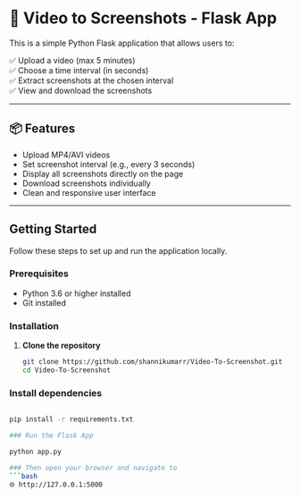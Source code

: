 # 🎥 Video to Screenshots - Flask App

This is a simple Python Flask application that allows users to:

✅ Upload a video (max 5 minutes)  
✅ Choose a time interval (in seconds)  
✅ Extract screenshots at the chosen interval  
✅ View and download the screenshots  

---

## 📦 Features

- Upload MP4/AVI videos
- Set screenshot interval (e.g., every 3 seconds)
- Display all screenshots directly on the page
- Download screenshots individually
- Clean and responsive user interface

---

## Getting Started

Follow these steps to set up and run the application locally.

### Prerequisites

- Python 3.6 or higher installed
- Git installed

### Installation

1. **Clone the repository**

   ```bash
   git clone https://github.com/shannikumarr/Video-To-Screenshot.git
   cd Video-To-Screenshot
### Install dependencies
   ```bash

pip install -r requirements.txt

### Run the Flask App

python app.py

### Then open your browser and navigate to
   ```bash
🌐 http://127.0.0.1:5000
